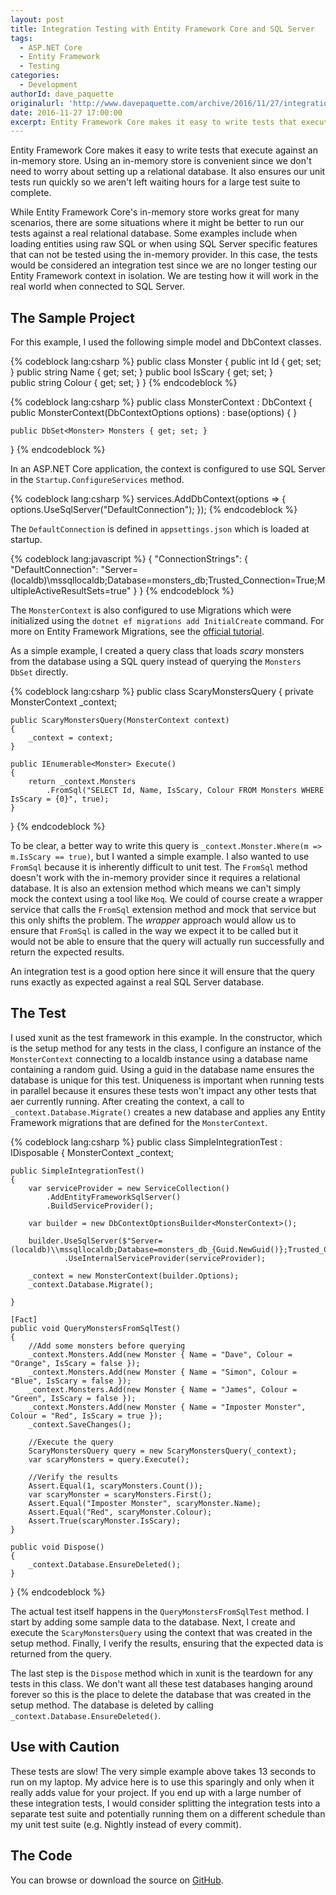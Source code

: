 ```yaml
---
layout: post
title: Integration Testing with Entity Framework Core and SQL Server
tags:
  - ASP.NET Core
  - Entity Framework
  - Testing
categories:
  - Development
authorId: dave_paquette
originalurl: 'http://www.davepaquette.com/archive/2016/11/27/integration-testing-with-entity-framework-core-and-sql-server.aspx'
date: 2016-11-27 17:00:00
excerpt: Entity Framework Core makes it easy to write tests that execute against an in-memory store but sometimes we want to actually run our tests against a real relational database. In this post, we look at how to create an integration test that runs against a real SQL Server database.
---
```

Entity Framework Core makes it easy to write tests that execute against an in-memory store. Using an in-memory store is convenient since we don't need to worry about setting up a relational database. It also ensures our unit tests run quickly so we aren't left waiting hours for a large test suite to complete.

While Entity Framework Core's in-memory store works great for many scenarios, there are some situations where it might be better to run our tests against a real relational database. Some examples include when loading entities using raw SQL or when using SQL Server specific features that can not be tested using the in-memory provider. In this case, the tests would be considered an integration test since we are no longer testing our Entity Framework context in isolation. We are testing how it will work in the real world when connected to SQL Server.

## The Sample Project
For this example, I used the following simple model and DbContext classes.

{% codeblock lang:csharp %}
public class Monster
{
    public int Id { get; set; }
    public string Name { get; set; }
    public bool IsScary { get; set; }        
    public string Colour { get; set; }
}
{% endcodeblock %}

{% codeblock lang:csharp %}
public class MonsterContext : DbContext
{
    public MonsterContext(DbContextOptions<MonsterContext> options)
        : base(options)
    {
    }

    public DbSet<Monster> Monsters { get; set; }
}
{% endcodeblock %}

In an ASP.NET Core application, the context is configured to use SQL Server in the `Startup.ConfigureServices` method.

{% codeblock lang:csharp %}
services.AddDbContext<MonsterContext>(options =>
{
    options.UseSqlServer("DefaultConnection");
});
{% endcodeblock %}

The `DefaultConnection` is defined in `appsettings.json` which is loaded at startup.

{% codeblock lang:javascript %}
{
    "ConnectionStrings": {
        "DefaultConnection": "Server=(localdb)\\mssqllocaldb;Database=monsters_db;Trusted_Connection=True;MultipleActiveResultSets=true"
    }
}
{% endcodeblock %}

The `MonsterContext` is also configured to use Migrations which were initialized using the `dotnet ef migrations add InitialCreate` command. For more on Entity Framework Migrations, see the [official tutorial](https://docs.microsoft.com/en-us/aspnet/core/data/ef-mvc/migrations).

As a simple example, I created a query class that loads *scary* monsters from the database using a SQL query instead of querying the `Monsters` `DbSet` directly.    

{% codeblock lang:csharp %}
public class ScaryMonstersQuery
{
    private MonsterContext _context;

    public ScaryMonstersQuery(MonsterContext context)
    {
        _context = context;
    }

    public IEnumerable<Monster> Execute()
    {
        return _context.Monsters
            .FromSql("SELECT Id, Name, IsScary, Colour FROM Monsters WHERE IsScary = {0}", true);
    }
        
}
{% endcodeblock %}

To be clear, a better way to write this query is `_context.Monster.Where(m => m.IsScary == true)`, but I wanted a simple example. I also wanted to use `FromSql` because it is inherently difficult to unit test. The `FromSql` method doesn't work with the in-memory provider since it requires a relational database. It is also an extension method which means we can't simply mock the context using a tool like `Moq`. We could of course create a wrapper service that calls the `FromSql` extension method and mock that service but this only shifts the problem. The _wrapper_ approach would allow us to ensure that `FromSql` is called in the way we expect it to be called but it would not be able to ensure that the query will actually run successfully and return the expected results.

An integration test is a good option here since it will ensure that the query runs exactly as expected against a real SQL Server database.

## The Test
I used xunit as the test framework in this example. In the constructor, which is the setup method for any tests in the class, I configure an instance of the `MonsterContext` connecting to a localdb instance using a database name containing a random guid. Using a guid in the database name ensures the database is unique for this test. Uniqueness is important when running tests in parallel because it ensures these tests won't impact any other tests that aer currently running. After creating the context, a call to `_context.Database.Migrate()` creates a new database and applies any Entity Framework migrations that are defined for the `MonsterContext`.  

{% codeblock lang:csharp %}
public class SimpleIntegrationTest : IDisposable
{
    MonsterContext _context;

    public SimpleIntegrationTest()
    {
        var serviceProvider = new ServiceCollection()
            .AddEntityFrameworkSqlServer()
            .BuildServiceProvider();

        var builder = new DbContextOptionsBuilder<MonsterContext>();

        builder.UseSqlServer($"Server=(localdb)\\mssqllocaldb;Database=monsters_db_{Guid.NewGuid()};Trusted_Connection=True;MultipleActiveResultSets=true")
                .UseInternalServiceProvider(serviceProvider);

        _context = new MonsterContext(builder.Options);
        _context.Database.Migrate();

    }

    [Fact]
    public void QueryMonstersFromSqlTest()
    {
        //Add some monsters before querying
        _context.Monsters.Add(new Monster { Name = "Dave", Colour = "Orange", IsScary = false });
        _context.Monsters.Add(new Monster { Name = "Simon", Colour = "Blue", IsScary = false });
        _context.Monsters.Add(new Monster { Name = "James", Colour = "Green", IsScary = false });
        _context.Monsters.Add(new Monster { Name = "Imposter Monster", Colour = "Red", IsScary = true });
        _context.SaveChanges();

        //Execute the query
        ScaryMonstersQuery query = new ScaryMonstersQuery(_context);
        var scaryMonsters = query.Execute();

        //Verify the results
        Assert.Equal(1, scaryMonsters.Count());
        var scaryMonster = scaryMonsters.First();
        Assert.Equal("Imposter Monster", scaryMonster.Name);
        Assert.Equal("Red", scaryMonster.Colour);
        Assert.True(scaryMonster.IsScary);
    }

    public void Dispose()
    {
        _context.Database.EnsureDeleted();
    }
}
{% endcodeblock %}

The actual test itself happens in the `QueryMonstersFromSqlTest` method. I start by adding some sample data to the database. Next, I create and execute the `ScaryMonstersQuery` using the context that was created in the setup method. Finally, I verify the results, ensuring that the expected data is returned from the query.

The last step is the `Dispose` method which in xunit is the teardown for any tests in this class. We don't want all these test databases hanging around forever so this is the place to delete the database that was created in the setup method. The database is deleted by calling `_context.Database.EnsureDeleted()`. 

## Use with Caution
These tests are slow! The very simple example above takes 13 seconds to run on my laptop. My advice here is to use this sparingly and only when it really adds value for your project. If you end up with a large number of these integration tests, I would consider splitting the integration tests into a separate test suite and potentially running them on a different schedule than my unit test suite (e.g. Nightly instead of every commit). 

## The Code
You can browse or download the source on [GitHub](https://github.com/AspNetMonsters/EntityFrameworkCoreIntegrationTest).